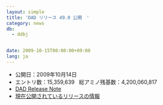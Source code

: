 ```yaml
---
layout: simple
title: 'DAD リリース 49.0 公開　'
category: news
db:
  - ddbj


date: 2009-10-15T00:00:00+09:00
lang: ja
---
```


<ul>
    <li>公開日：2009年10月14日</li>
    <li>エントリ数：15,359,639   総アミノ残基数：4,200,060,817 </li>
    <li><a href="https://ddbj.nig.ac.jp/public/ddbj_database/release_note_archive/dad/dadrel.49.txt">DAD Release Note</a></li>
    <li><a href="/latest-releases.html">現在公開されているリリースの情報</a></li>
</ul>
